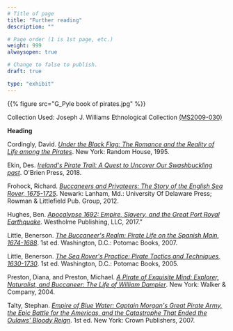 ```yaml
---
# Title of page
title: "Further reading"
description: ""

# Page order (1 is 1st page, etc.)
weight: 999
alwaysopen: true

# Change to false to publish.
draft: true

type: "exhibit"
---
```


{{% figure src="G_Pyle book of pirates.jpg" %}}

Collection Used: Joseph J. Williams Ethnological Collection [(MS2009-030)](https://bc-primo.hosted.exlibrisgroup.com/permalink/f/l6ucgu/ALMA-BC21345055540001021)  

__Heading__

Cordingly, David. *[Under the Black Flag: The Romance and the Reality of Life among the Pirates](https://bc-primo.hosted.exlibrisgroup.com/permalink/f/l6ucgu/ALMA-BC21347021170001021)*. New York: Random House, 1995.

Ekin, Des. *[Ireland's Pirate Trail: A Quest to Uncover Our Swashbuckling past]( https://bc-primo.hosted.exlibrisgroup.com/permalink/f/l6ucgu/ALMA-BC21495670720001021)*. O'Brien Press, 2018.

Frohock, Richard. *[Buccaneers and Privateers: The Story of the English Sea Rover, 1675-1725](https://bc-primo.hosted.exlibrisgroup.com/permalink/f/l6ucgu/ALMA-BC21420024160001021)*. Newark: Lanham, Md.: University Of Delaware Press; Rowman & Littlefield Pub. Group, 2012.

Hughes, Ben. *[Apocalypse 1692: Empire, Slavery, and the Great Port Royal Earthquake](https://bc-primo.hosted.exlibrisgroup.com/permalink/f/l6ucgu/ALMA-BC2147822202000102)*. Westholme Publishing, LLC, 2017.”

Little, Benerson. *[The Buccaneer's Realm: Pirate Life on the Spanish Main, 1674-1688](https://bc-primo.hosted.exlibrisgroup.com/permalink/f/l6ucgu/ALMA-BC21321534240001021)*. 1st ed. Washington, D.C.: Potomac Books, 2007.

Little, Benerson. *[The Sea Rover's Practice: Pirate Tactics and Techniques, 1630-1730](https://bc-primo.hosted.exlibrisgroup.com/permalink/f/l6ucgu/ALMA-BC21366132060001021)*. 1st ed. Washington, D.C.: Potomac Books, 2005.

Preston, Diana, and Preston, Michael. *[A Pirate of Exquisite Mind: Explorer, Naturalist, and Buccaneer: The Life of William Dampier](https://bc-primo.hosted.exlibrisgroup.com/permalink/f/l6ucgu/ALMA-BC21324189080001021)*. New York: Walker & Company, 2004.

Talty, Stephan. *[Empire of Blue Water: Captain Morgan's Great Pirate Army, the Epic Battle for the Americas, and the Catastrophe That Ended the Oulaws' Bloody Reign](https://bc-primo.hosted.exlibrisgroup.com/permalink/f/l6ucgu/ALMA-BC21386581710001021)*. 1st ed. New York: Crown Publishers, 2007.

